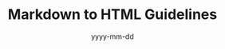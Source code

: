 ---
title: "Markdown to HTML Guidelines"
status: "Draft"
version: "0.0.0"
date: "yyyy-mm-dd"
documentName: "StandardsHub_MD2HTML-v0_0_0"
files:
 - md2htmlL-guidelines.md
---